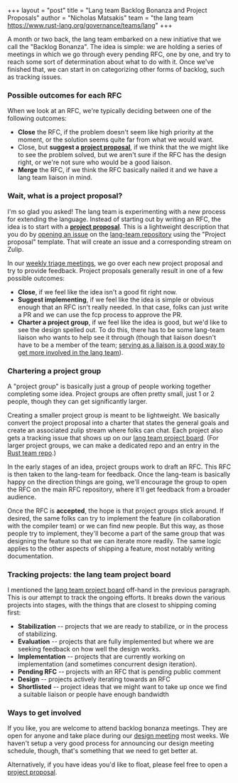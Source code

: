 +++
layout = "post"
title = "Lang team Backlog Bonanza and Project Proposals"
author = "Nicholas Matsakis"
team = "the lang team <https://www.rust-lang.org/governance/teams/lang>"
+++

A month or two back, the lang team embarked on a new initiative that
we call the "Backlog Bonanza". The idea is simple: we are holding a
series of meetings in which we go through every pending RFC, one by
one, and try to reach some sort of determination about what to do with
it.  Once we've finished that, we can start in on categorizing other
forms of backlog, such as tracking issues.

### Possible outcomes for each RFC

When we look at an RFC, we're typically deciding between one of the following outcomes:

* **Close** the RFC, if the problem doesn't seem like high priority at the moment, or the solution seems quite far from what we would want.
* Close, but **suggest a [project proposal]**, if we think that the we might like to see the problem solved, but we aren't sure if the RFC has the design right, or we're not sure who would be a good liaison.
* **Merge** the RFC, if we think the RFC basically nailed it and we have a lang team liaison in mind.

[project proposal]: https://lang-team.rust-lang.org/proposing_a_project.html

### Wait, what is a project proposal?

I'm so glad you asked! The lang team is experimenting with a new
process for extending the language. Instead of starting out by writing
an RFC, the idea is to start with a **[project proposal]**. This is a
lightweight description that you do by [opening an issue] on the
[lang-team repository] using the "Project proposal" template. That
will create an issue and a corresponding stream on Zulip.

[lang-team repository]: https://github.com/rust-lang/lang-team/
[opening an issue]: https://github.com/rust-lang/lang-team/issues/new/choose

In our [weekly triage meetings], we go over each new project proposal
and try to provide feedback. Project proposals generally result in one
of a few possible outcomes:

* **Close**, if we feel like the idea isn't a good fit right now.
* **Suggest implementing**, if we feel like the idea is simple or obvious enough that an RFC isn't really needed. In that case, folks can just write a PR and we can use the fcp process to approve the PR.
* **Charter a project group**, if we feel like the idea is good, but we'd like to see the design spelled out. To do this, there has to be some lang-team liaison who wants to help see it through (though that liaison doesn't have to be a member of the team; [serving as a liaison is a good way to get more involved in the lang team][path]).

[weekly triage meetings]: https://lang-team.rust-lang.org/meetings.html
[path]: https://blog.rust-lang.org/inside-rust/2020/07/09/lang-team-path-to-membership.html

### Chartering a project group

A "project group" is basically just a group of people working together
completing some idea. Project groups are often pretty small, just 1 or 2
people, though they can get significantly larger.

Creating a smaller project group is meant to be lightweight. We
basically convert the project proposal into a charter that states the
general goals and create an associated zulip stream where folks can
chat. Each project also gets a tracking issue that shows up on our
[lang team project board]. (For larger project groups, we can make a
dedicated repo and an entry in the [Rust team repo].)

[recent example]: https://github.com/rust-lang/lang-team/tree/master/projects/declarative-macro-repetition-counts
[Rust team repo]: https://github.com/rust-lang/team
[lang team project board]: https://github.com/rust-lang/lang-team/projects/2

In the early stages of an idea, project groups work to draft an
RFC. This RFC is then taken to the lang-team for feedback. Once the
lang-team is basically happy on the direction things are going, we'll
encourage the group to open the RFC on the main RFC repository, where
it'll get feedback from a broader audience.

Once the RFC is **accepted**, the hope is that project groups stick
around. If desired, the same folks can try to implement the feature
(in collaboration with the compiler team) or we can find new people.
But this way, as those people try to implement, they'll become a part
of the same group that was designing the feature so that we can
iterate more readily. The same logic applies to the other aspects of
shipping a feature, most notably writing documentation.

### Tracking projects: the lang team project board

I mentioned the [lang team project board] off-hand in the previous
paragraph. This is our attempt to track the ongoing efforts. It breaks
down the various projects into stages, with the things that are closest
to shipping coming first:

* **Stabilization** -- projects that we are ready to stabilize, or in
  the process of stabilizing.
* **Evaluation** -- projects that are fully implemented but where we are
  seeking feedback on how well the design works.
* **Implementation** -- projects that are currently working on implementation
  (and sometimes concurrent design iteration).
* **Pending RFC** -- projects with an RFC that is pending public comment
* **Design** -- projects actively iterating towards an RFC
* **Shortlisted** -- project ideas that we might want to take up once we
  find a suitable liaison or people have enough bandwidth
  
### Ways to get involved

If you like, you are welcome to attend backlog bonanza meetings. They
are open for anyone and take place during our [design meeting]
most weeks. We haven't setup a very good process for announcing our
design meeting schedule, though, that's something that we need to get
better at.

[design meeting]: https://lang-team.rust-lang.org/meetings.html

Alternatively, if you have ideas you'd like to float, please feel free
to open a [project proposal].
